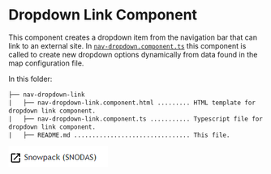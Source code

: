 # Dropdown Link Component #

This component creates a dropdown item from the navigation bar that can link to an external site. In [`nav-dropdown.component.ts`](../nav-dropdown.component.ts) this component is called to create new dropdown options dynamically from data found in the map configuration file.

In this folder:

```
├── nav-dropdown-link
|   ├── nav-dropdown-link.component.html ......... HTML template for dropdown link component.
|   ├── nav-dropdown-link.component.ts ........... Typescript file for dropdown link component.
|   ├── README.md ................................ This file.
```

![dropdown-link](../../../../../../doc/images/external-dropdown-link.png)

